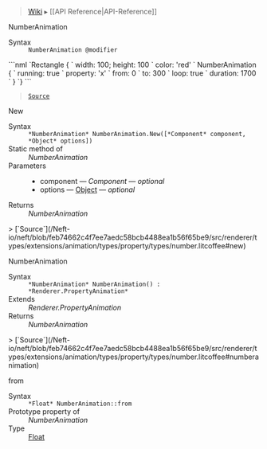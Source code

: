 > [Wiki](Home) ▸ [[API Reference|API-Reference]]

NumberAnimation
<dl><dt>Syntax</dt><dd><code>NumberAnimation @modifier</code></dd></dl>
```nml
`Rectangle {
`   width: 100; height: 100
`   color: 'red'
`   NumberAnimation {
`       running: true
`       property: 'x'
`       from: 0
`       to: 300
`       loop: true
`       duration: 1700
`   }
`}
```

> [`Source`](/Neft-io/neft/blob/feb74662c4f7ee7aedc58bcb4488ea1b56f65be9/src/renderer/types/extensions/animation/types/property/types/number.litcoffee#numberanimation)

New
<dl><dt>Syntax</dt><dd><code>&#x2A;NumberAnimation&#x2A; NumberAnimation.New([&#x2A;Component&#x2A; component, &#x2A;Object&#x2A; options])</code></dd><dt>Static method of</dt><dd><i>NumberAnimation</i></dd><dt>Parameters</dt><dd><ul><li>component — <i>Component</i> — <i>optional</i></li><li>options — <a href="/Neft-io/neft/wiki/Utils-API#isobject">Object</a> — <i>optional</i></li></ul></dd><dt>Returns</dt><dd><i>NumberAnimation</i></dd></dl>
> [`Source`](/Neft-io/neft/blob/feb74662c4f7ee7aedc58bcb4488ea1b56f65be9/src/renderer/types/extensions/animation/types/property/types/number.litcoffee#new)

NumberAnimation
<dl><dt>Syntax</dt><dd><code>&#x2A;NumberAnimation&#x2A; NumberAnimation() : &#x2A;Renderer.PropertyAnimation&#x2A;</code></dd><dt>Extends</dt><dd><i>Renderer.PropertyAnimation</i></dd><dt>Returns</dt><dd><i>NumberAnimation</i></dd></dl>
> [`Source`](/Neft-io/neft/blob/feb74662c4f7ee7aedc58bcb4488ea1b56f65be9/src/renderer/types/extensions/animation/types/property/types/number.litcoffee#numberanimation)

from
<dl><dt>Syntax</dt><dd><code>&#x2A;Float&#x2A; NumberAnimation::from</code></dd><dt>Prototype property of</dt><dd><i>NumberAnimation</i></dd><dt>Type</dt><dd><a href="/Neft-io/neft/wiki/Utils-API#isfloat">Float</a></dd></dl>
